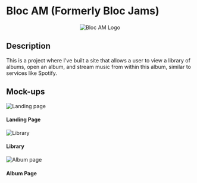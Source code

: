 # Bloc AM (Formerly Bloc Jams)

<div style='text-align:center;'><img src='https://i.imgur.com/M3k07Jk.png' alt='Bloc AM Logo' /></div>

## Description
This is a project where I've built a site that allows a user to view a library of albums, open an album, and stream music from within this album, similar to services like Spotify.

## Mock-ups

![Landing page](https://i.imgur.com/nDrPqJQ.jpg)
#### Landing Page

![Library](https://i.imgur.com/kT0jTTa.png)
#### Library

![Album page](https://i.imgur.com/GJnYiKw.png)
#### Album Page